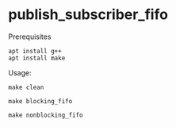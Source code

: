 # publish_subscriber_fifo

Prerequisites
```
apt install g++
apt install make
```

Usage:
```
make clean
```
```
make blocking_fifo
```
```
make nonblocking_fifo
```

